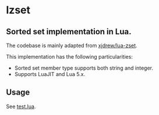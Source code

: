 lzset
===

Sorted set implementation in Lua.
----


The codebase is mainly adapted from [xjdrew/lua-zset](https://github.com/xjdrew/lua-zset).

This implementation has the following particularities:

* Sorted set member type supports both string and integer.
* Supports LuaJIT and Lua 5.x.


## Usage

See [test.lua](https://github.com/tianchaijz/lzset/blob/master/test.lua).
